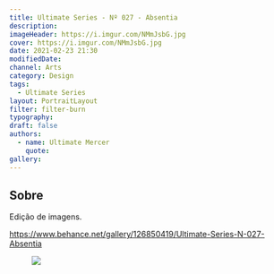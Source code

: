 ```yaml
---
title: Ultimate Series - Nº 027 - Absentia
description:
imageHeader: https://i.imgur.com/NMmJsbG.jpg
cover: https://i.imgur.com/NMmJsbG.jpg
date: 2021-02-23 21:30
modifiedDate:
channel: Arts
category: Design
tags:
  - Ultimate Series
layout: PortraitLayout
filter: filter-burn
typography:
draft: false
authors:
  - name: Ultimate Mercer
    quote:
gallery:
---
```


## Sobre

Edição de imagens.

https://www.behance.net/gallery/126850419/Ultimate-Series-N-027-Absentia

<figure>
<img src="https://i.imgur.com/NMmJsbG.jpg" className="max-w-none mx-auto block"/>
</figure>

